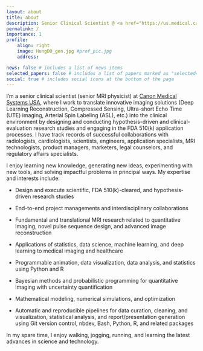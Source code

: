```yaml
---
layout: about
title: about
description: Senior Clinical Scientist @ <a href="https://us.medical.canon/">Canon Medical Systems USA, Inc.</a>
permalink: /
importance: 1
profile:
    align: right
    image: HungDO_gen.jpg #prof_pic.jpg
    address:

news: false # includes a list of news items
selected_papers: false # includes a list of papers marked as "selected={true}"
social: true # includes social icons at the bottom of the page
---
```


I’m a senior clinical scientist (senior MRI physicist) at [Canon Medical Systems USA](https://us.medical.canon/), where I work to translate innovative imaging solutions (Deep Learning Reconstruction, Compressed Sensing, Ultra-short Echo Time (UTE) imaging, Arterial Spin Labeling (ASL), etc.) into the clinical environment by designing and conducting hypothesis-driven and clinical-evaluation research studies and engaging in the FDA 510(k) application processes. I have track records of successful collaborations with radiologists, cardiologists, scientists, engineers, application specialists, MRI technologists, product managers, marketers, legal counselors, and regulatory affairs specialists.

I enjoy learning new knowledge, generating new ideas, experimenting with new tools, and solving impactful problems in principal ways. My expertise and interests include:

-   Design and execute scientific, FDA 510(k)-cleared, and hypothesis-driven research studies

-   End-to-end project managements and interdisciplinary collaborations

-   Fundamental and translational MRI research related to quantitative imaging, novel pulse sequence design, and advanced image reconstruction

-   Applications of statistics, data science, machine learning, and deep learning to medical imaging and healthcare

-   Programmable animation, data visualization, data analysis, and statistics using Python and R

-   Bayesian methods and probabilistic programming for quantitative imaging with uncertainty quantification

-   Mathematical modeling, numerical simulations, and optimization

-   Automatic and reproducible pipelines for data curation, cleaning, and visualization, statistical analysis, and report/presentation generation using Git version control, nbdev, Bash, Python, R, and related packages

In my spare time, I enjoy walking, jogging, running, and learning the latest advances in science and technology.

<br />
